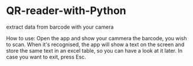 # QR-reader-with-Python
extract data from barcode with your camera

How to use: Open the app and show your cammera the barcode, you wish to scan. 
            When it's recognised, the app will show a text on the screen and 
            store the same text in an excel table, so you can have a look at it 
            later. In case you want to exit, press Esc.
